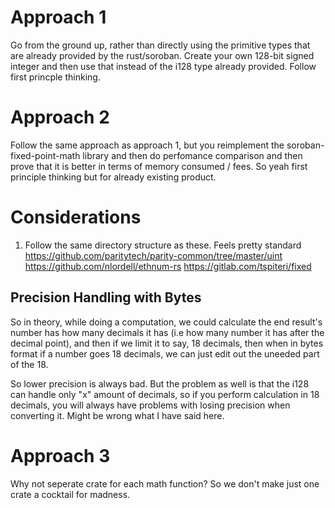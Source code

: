 # Approach 1

Go from the ground up, rather than directly using the primitive types that are already provided by the rust/soroban. Create your own 128-bit signed integer and then use that instead of the i128 type already provided. Follow first princple thinking.


# Approach 2

Follow the same approach as approach 1, but you reimplement the soroban-fixed-point-math library and then do perfomance comparison and then prove that it is better in terms of memory consumed / fees. So yeah first principle thinking but for already existing product.


# Considerations

1. Follow the same directory structure as these. Feels pretty standard
https://github.com/paritytech/parity-common/tree/master/uint
https://github.com/nlordell/ethnum-rs
https://gitlab.com/tspiteri/fixed

## Precision Handling with Bytes

So in theory, while doing a computation, we could calculate the end result's number has how many decimals it has (i.e how many number it has after the decimal point), and then if we limit it to say, 18 decimals, then when in bytes format if a number goes 18 decimals, we can just edit out the uneeded part of the 18.

So lower precision is always bad. But the problem as well is that the i128 can handle only "x" amount of decimals, so if you perform calculation in 18 decimals, you will always have problems with losing precision when converting it. Might be wrong what I have said here.


# Approach 3

Why not seperate crate for each math function? So we don't make just one crate a cocktail for madness.

